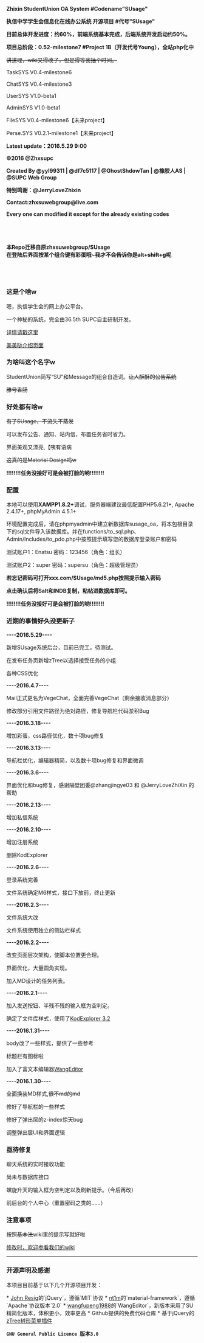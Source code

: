 ﻿<b>Zhixin StudentUnion OA System #Codename"SUsage" </b>

<b>执信中学学生会信息化在线办公系统 开源项目 #代号"SUsage" </b>

<b>目前总体开发进度：约60%，前端系统基本完成，后端系统开发启动约50%。</b>

<b>项目总阶段：0.52-milestone7 #Project 1B（开发代号Young），全站php化中</b>

<s>讲道理，wiki又得改了，但是得等我抽个时间。</s>

<p>TaskSYS V0.4-milestone6</p>
<p>ChatSYS V0.4-milestone3</p>
<p>UserSYS V1.0-beta1</p>
<p>AdminSYS V1.0-beta1</p>
<p>FileSYS V0.4-milestone6【未来project】</p>
<p>Perse.SYS V0.2.1-milestone1【未来project】</p>
<p><b>Latest update：2016.5.29 9:00</b></p>
<b>©2016 @Zhxsupc</b>
<p>  </p>
<b>Created By @yyl99311 | @df7c5117 | @GhostShdowTan | @橡胶人AS </b>
<b>            | @SUPC Web Group</b>
<p>  </p>
<b>特别鸣谢：@JerryLoveZhixin</b>
<p>  </p>
<b>Contact:zhxsuwebgroup@live.com</b>
<p>  </p>
<b>Every one can modified it except for the already existing codes </b>
<p>  </p>
<br></br>
<h4>本Repo迁移自原zhxsuwebgroup/SUsage<br>在登陆后界面按某个组合键有彩蛋哦~<s>我才不会告诉你是alt+shift+g呢</s></h4>
<br></br>
<h3>这是个啥w</h3>
  <p>嗯，执信学生会的网上办公平台。</p>
  <p>一个神秘的系统，完全由36.5th SUPC自主研制开发。</p><a href="https://github.com/zhxsu/SU_OA/wiki/Susage-%7C-%E6%A6%82%E8%BF%B0" target="_blank">详情请戳这里</a>
  
<a href="http://zhxsu.github.io/SUsage/" target="_blank">美美哒介绍页面</a>

<h3>为啥叫这个名字w</h3>
  <p>StudentUnion简写“SU”和Message的组合自造词。<s>让人酥酥的公告系统</s></p>
  <p><s>雅号香肠</s></p>
<h3>好处都有啥w</h3>
  <s>有了SUsage，不流失不蒸发</s>
  <p>可以发布公告、通知、站内信，布置任务省时省力。</p>
  <p>界面美观又漂亮,【咦有语病</p><p><s>这真的是Material Design吗w</s></p>
  <b>!!!!!!!!任务没接好可是会被打脸的哟!!!!!!!!</b>
<h3>配置</h3>
  <p>本地可以使用<b>XAMPP1.8.2+</b>调试，服务器端建议最低配置PHP5.6.21+, Apache 2.4.17+, phpMyAdmin 4.5.1+</p>
  <p>环境配置完成后，请在phpmyadmin中建立新数据库susage_oa，将本包根目录下的sql文件导入该数据库。并在functions/to_sql.php、Admin/Includes/to_pdo.php中按照提示填写您的数据库登录账户和密码</p>
  <p>测试账户1：Enatsu 密码：123456（角色：组长）</p> 
  <p>测试账户2：super 密码：supersu（角色：超级管理员）</p>
  <p><b>若忘记密码可打开xxx.com/SUsage/md5.php按照提示输入密码</b></p>
  <p><b>点击确认后将Salt和INDB复制，粘帖进数据库即可。</b></p>
  <b>!!!!!!!!任务没接好可是会被打脸的哟!!!!!!!!</b>
<h3>近期的事情<s>好久没更新了</s></h3>

<p><b>----2016.5.29----</b></p>
  <p>新增SUsage系统后台，目前已完工，待测试。</p>
  <p>在发布任务页新增zTree以选择接受任务的小组</p>
  <p>各种CSS优化</p>
<p><b>----2016.4.7----</b></p>
  <p>Mail正式更名为VegeChat，全面完善VegeChat（剩余接收消息部分）</p>
  <p>修改部分引用文件路径为绝对路径，修复导航栏代码淤积Bug</p>
<p><b>----2016.3.18----</b></p>
  <p>增加彩蛋，css路径优化，数十项bug修复</p>
<p><b>----2016.3.13----</b></p>
  <p>导航栏优化，编辑器精简，以及数十项bug修复和界面微调</p>
<p><b>----2016.3.6----</b></p>
  <p>界面优化和bug修复，感谢隔壁团委@zhangjingye03 和 @JerryLoveZhiXin 的帮助</p>
<p><b>----2016.2.13----</b></p>
  <p>增加私信系统</p>
<p><b>----2016.2.10----</b></p>
  <p>增加注册系统</p>
  <p>删除KodExplorer</p>
<p><b>----2016.2.6----</b></p>
  <p>登录系统完善</p>
  <p>文件系统确定M6样式，接口下放前，终止更新</p>
<p><b>----2016.2.3----</b></p>
  <p>文件系统大改</p>
  <p>文件系统使用独立的侧边栏样式</p>
  <p><b>----2016.2.2----</b></p>
  <p>改变页面层次架构，使脚本位置更合理。</p>
  <p>界面优化，大量圆角实现。</p>
  <p>加入MD设计的任务列表。</p>
  <p><b>----2016.2.1----</b></p>
  <p>加入发送按钮、半残不残的输入框为空判定。</p>
  <p>确定了文件库样式，使用了<a href="http://www.kalcaddle.com/index.html" target="_blank">KodExplorer 3.2</a></p>
  <p><b>----2016.1.31----</b></p>
  <p>body改了一些样式，提供了一些参考</p>
  <p>标题栏有图标啦</p>
  <p>加入了富文本编辑器<a href="http://wangeditor.github.io/" target="_blank">WangEditor</a></p>
  <p><b>----2016.1.30----</b></p>
  <p>全面换装MD样式,<s>很不md的md</s></p>
  <p>修好了导航栏的一些样式</p>
  <p>修好了弹出层的z-index惊天bug</p>
  <p>调整弹出层UI和界面逻辑</p>
  
  
<h3>亟待修复</h3>
  <p>聊天系统的实时接收功能</p>
  <p>尚未与数据库接口</p>
  <p>螺旋升天的输入框为空判定以及刷新提示。（今后再改）</p>
  <p>前后台的个人中心（重置密码之类的……）</p>
<h3>注意事项</h3>
  <p>按照<s>基本法</s>wiki里的提示写就好啦</p>
  <a href="https://github.com/zhxsu/SU_OA/wiki" target="_blank">修改时，欢迎参看我们的wiki</a>
<hr></hr>
<h3>开源声明及感谢</h3>
  <p>本项目目前基于以下几个开源项目开发：</p>
* <a href="https://jquery.org/" target="_blank">John Resig</a>的`jQuery`，遵循`MIT`协议
* <a href="https://github.com/nt1m/material-framework/" target="_blank">nt1m</a>的`material-framework`，遵循`Apache`协议版本`2.0`
* <a href="http://wangeditor.github.io/">wangfupeng1988</a>的`WangEditor`，新版本采用了SU精简化版本，体积更小，效率更高
* Github提供的免费代码仓库
* 基于jQuery的<a href="https://github.com/zTree/zTree_v3">zTree树形菜单插件</a>

**`GNU General Public Licence `版本`3.0`**
